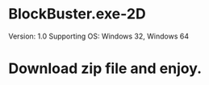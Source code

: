 # BlockBuster.exe-2D
Version: 1.0
Supporting OS: Windows 32, Windows 64

# Download zip file and enjoy.
